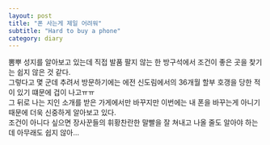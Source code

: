 ```yaml
---
layout: post
title: "폰 사는게 제일 어려워"
subtitle: "Hard to buy a phone"
category: diary
---
```


뽐뿌 성지를 알아보고 있는데 직접 발품 팔지 않는 한 방구석에서 조건이 좋은 곳을 찾기는 쉽지 않은 것 같다.<br>
그렇다고 몇 군데 추려서 방문하기에는 에전 신도림에서의 36개월 할부 호갱을 당한 적이 있기 떄문에 겁이 나고ㅠㅠ<br>
그 뒤로 나는 지인 소개를 받은 가게에서만 바꾸지만 이번에는 내 폰을 바꾸는게 아니기 때문에 더욱 신중하게 알아보고 있다.<br>
조건이 아니다 싶으면 장사꾼들의 휘황찬란한 말빨을 잘 쳐내고 나올 줄도 알아야 하는데 아무래도 쉽지 않아...